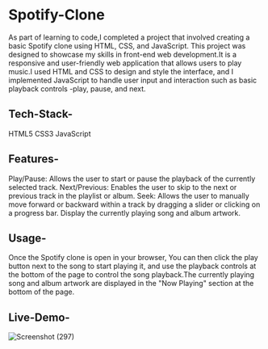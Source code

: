 # Spotify-Clone
As part of learning to code,I completed a project that involved creating a basic Spotify clone using HTML, CSS, and JavaScript. This project was designed to showcase my skills in front-end web development.It is a responsive and user-friendly web application that allows users to play music.I used HTML and CSS to design and style the interface, and I implemented JavaScript to handle user input and interaction such as basic playback controls -play, pause, and next.
## Tech-Stack-
HTML5 CSS3 JavaScript
## Features-
Play/Pause: Allows the user to start or pause the playback of the currently selected track.
Next/Previous: Enables the user to skip to the next or previous track in the playlist or album.
Seek: Allows the user to manually move forward or backward within a track by dragging a slider or clicking on a progress bar.
Display the currently playing song and album artwork.
## Usage-
Once the Spotify clone is open in your browser, You can then click the play button next to the song to start playing it, and use the playback controls at the bottom of the page to control the song playback.The currently playing song and album artwork are displayed in the "Now Playing" section at the bottom of the page.
## Live-Demo-
![Screenshot (297)](https://github.com/user-attachments/assets/24b0a330-686a-4d2b-bfb6-fb2b8fadfec4)
